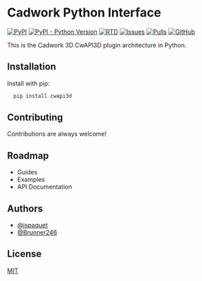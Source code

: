 # Cadwork Python Interface

[![PyPI](https://img.shields.io/pypi/v/cwapi3d)](https://pypi.python.org/pypi/cwapi3d/)
[![PyPI - Python Version](https://img.shields.io/pypi/pyversions/cwapi3d)](https://pypi.python.org/pypi/cwapi3d/)
[![RTD](https://img.shields.io/readthedocs/cwapi3dpython)](https://python.cadwork.dev)
[![Issues](https://img.shields.io/github/issues/cwapi3d/cwapi3dpython)](https://github.com/cwapi3d/cwapi3dpython/issues)
[![Pulls](https://img.shields.io/github/issues-pr/cwapi3d/cwapi3dpython)](https://github.com/cwapi3d/cwapi3dpython/pulls)
[![GitHub](https://img.shields.io/github/license/cwapi3d/cwapi3dpython)](https://choosealicense.com/licenses/mit/)

This is the Cadwork 3D CwAPI3D plugin architecture in Python.

## Installation

Install with pip:

```bash
  pip install cwapi3d
```
    
## Contributing

Contributions are always welcome!
  
## Roadmap

- Guides
- Examples
- API Documentation
  
## Authors

- [@jspaquet](https://github.com/jspaquet)
- [@Brunner246](https://github.com/Brunner246)
  
## License

[MIT](https://choosealicense.com/licenses/mit/)
